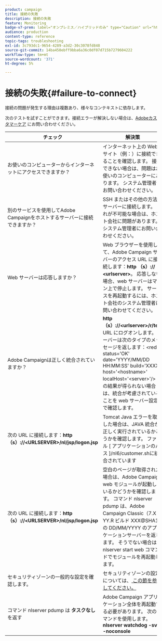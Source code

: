 ```yaml
---
product: campaign
title: 接続の失敗
description: 接続の失敗
feature: Monitoring
badge-v7-prem: label="オンプレミス／ハイブリッドのみ" type="Caution" url="https://experienceleague.adobe.com/docs/campaign-classic/using/installing-campaign-classic/architecture-and-hosting-models/hosting-models-lp/hosting-models.html?lang=ja" tooltip="オンプレミスデプロイメントとハイブリッドデプロイメントにのみ適用されます"
audience: production
content-type: reference
topic-tags: troubleshooting
exl-id: 3c793dc1-9654-4289-a3d2-30c3078fd848
source-git-commit: 14ba450ebff9bba6a36c0df07d715b7279604222
workflow-type: tm+mt
source-wordcount: '371'
ht-degree: 5%

---
```


# 接続の失敗{#failure-to-connect}



接続の問題が発生する理由は複数あり、様々なコンテキストに依存します。

次のテストを試すことができます。接続エラーが解決しない場合は、[Adobeカスタマーケア &#x200B;](https://helpx.adobe.com/jp/enterprise/admin-guide.html/enterprise/using/support-for-experience-cloud.ug.html) にお問い合わせください。



<table> 
<thead> 
<tr> 
<th>チェック <br /> </th> 
<th>解決策 <br /> </th> 
</tr> 
</thead> 
<tbody> 
<tr> 
<td>お使いのコンピューターからインターネットにアクセスできますか？</td> 
<td>インターネット上の Web サイト（例：）に接続できることを確認します。 接続できない場合は、問題はお使いのコンピューターにあります。 システム管理者にお問い合わせください。</td>
</tr>
<tr> 
<td>別のサービスを使用してAdobe Campaignをホストするサーバーに接続できますか？</td> 
<td>SSH またはその他の方法でサーバーに接続します。 これが不可能な場合は、ホスト会社に問題があります。 システム管理者にお問い合わせください。</td>
</tr>
<tr> 
<td>Web サーバーは応答しますか？</td> 
<td>Web ブラウザーを使用して、Adobe Campaign サーバーのアクセス URL に接続します：<b>http （s）:// &lt;urlserver&gt;</b>。 応答しない場合、web サーバーはマシン上で停止します。 サービスを再起動するには、ホスト会社のシステム管理者に問い合わせてください。</td>
</tr>
<tr> 
<td>Adobe Campaignは正しく統合されていますか？</td> 
<td><b>http （s）://&lt;urlserver&gt;/r/test</b> URL にログオンします。 サーバーは次のタイプのメッセージを返します：&lt;redir status='OK' date='YYYY/MM/DD HH:MM:SS' build='XXXX' host='&lt;hostname&gt;' localHost='&lt;server&gt;'/&gt;
この結果が得られない場合は、統合が考慮されていることを web サーバー設定で確認します。</td>
</tr>
<tr> 
<td>次の URL に接続します：<b>http （s）://&lt;URLSERVER&gt;/nl/jsp/logon.jsp</b></td>
<td>Tomcat Java エラーを取得した場合は、JAVA 統合が正しく実行されているかどうかを確認します。 ファイル [ アプリケーションのパス ]/nl6/customer.shに統合されています</td>
</tr>
<tr> 
<td>次の URL に接続します：<b>http （s）://&lt;URLSERVER&gt;/nl/jsp/logon.jsp</b></td>
<td>空白のページが取得された場合は、Adobe Campaign web モジュールが起動しているかどうかを確認します。 コマンド nlserver pdump は、Adobe Campaign Classic（7.X YY.R ビルド XXX@SHA1）の DD/MM/YYYY のアプリケーションサーバーを返します。 そうでない場合は、nlserver start web コマンドでモジュールを再起動します。</td>
</tr>
<tr>
<td>セキュリティゾーンの一般的な設定を確認します。</td>
<td>セキュリティゾーンの設定については、<a href="https://experienceleague.adobe.com/docs/campaign-classic/using/installing-campaign-classic/additional-configurations/configuring-campaign-server.html?lang=ja#configuring-campaign-server"/> この節を参照してください。</a></td>
</tr>
<tr>
<td>コマンド nlserver pdump は <b> タスクなし </b> を返す</td>
<td>Adobe Campaign アプリケーション全体を再起動する必要があります。 次のコマンドを使用します。<b>nlserver watchdog -svc -noconsole</b></td>
</tr>
</tbody> 
</table>
